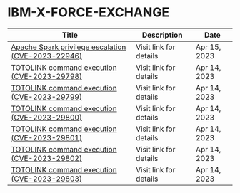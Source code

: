 

# IBM-X-FORCE-EXCHANGE

 |Title|Description|Date|
 |---|---|---|
 |[Apache Spark privilege escalation (CVE-2023-22946)](https://exchange.xforce.ibmcloud.com/activity/list?filter=Vulnerabilities)|Visit link for details|Apr 15, 2023|
 |[TOTOLINK command execution (CVE-2023-29798)](https://exchange.xforce.ibmcloud.com/activity/list?filter=Vulnerabilities)|Visit link for details|Apr 14, 2023|
 |[TOTOLINK command execution (CVE-2023-29799)](https://exchange.xforce.ibmcloud.com/activity/list?filter=Vulnerabilities)|Visit link for details|Apr 14, 2023|
 |[TOTOLINK command execution (CVE-2023-29800)](https://exchange.xforce.ibmcloud.com/activity/list?filter=Vulnerabilities)|Visit link for details|Apr 14, 2023|
 |[TOTOLINK command execution (CVE-2023-29801)](https://exchange.xforce.ibmcloud.com/activity/list?filter=Vulnerabilities)|Visit link for details|Apr 14, 2023|
 |[TOTOLINK command execution (CVE-2023-29802)](https://exchange.xforce.ibmcloud.com/activity/list?filter=Vulnerabilities)|Visit link for details|Apr 14, 2023|
 |[TOTOLINK command execution (CVE-2023-29803)](https://exchange.xforce.ibmcloud.com/activity/list?filter=Vulnerabilities)|Visit link for details|Apr 14, 2023|
 